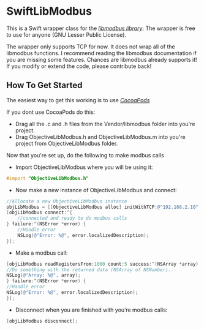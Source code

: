 # SwiftLibModbus

This is a Swift wrapper class for the [*libmodbus library*](http://libmodbus.org). The wrapper is free to use for anyone (GNU Lesser Public License).

The wrapper only supports TCP for now. It does not wrap all of the libmodbus functions. I recommend reading the libmodbus documentation if you are missing some features. Chances are libmodbus already supports it! If you modify or extend the code, please contribute back!

## How To Get Started

The easiest way to get this working is to use [*CocoaPods*](http://cocoapods.org/)

If you dont use CocoaPods do this:

- Drag all the .c and .h files from the Vendor/libmodbus folder into you're project.
- Drag ObjectiveLibModbus.h and ObjectiveLibModbus.m into you're project from ObjectiveLibModbus folder.

Now that you're set up, do the following to make modbus calls

- Import ObjectiveLibModbus where you will be using it:
``` objective-c
#import "ObjectiveLibModbus.h"
```

- Now make a new instance of ObjectiveLibModbus and connect:
``` objective-c
//Allocate a new ObjectiveLibModbus instance
objLibModbus = [[ObjectiveLibModbus alloc] initWithTCP:@"192.168.2.10" port:502 device:1];
[objLibModbus connect:^{
    //connected and ready to do modbus calls
} failure:^(NSError *error) {
    //Handle error
    NSLog(@"Error: %@", error.localizedDescription);
}];
```

- Make a modbus call:
``` objective-c
[objLibModbus readRegistersFrom:1000 count:5 success:^(NSArray *array) {
//Do something with the returned data (NSArray of NSNumber)..
NSLog(@"Array: %@", array);
} failure:^(NSError *error) {
//Handle error
NSLog(@"Error: %@", error.localizedDescription);
}];
```

- Disconnect when you are finished with you’re modbus calls:
``` objective-c
[objLibModbus disconnect];
```
